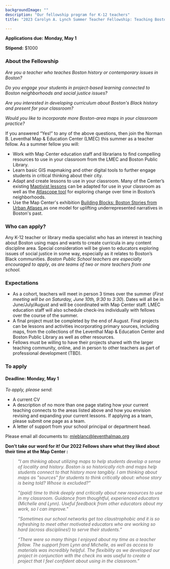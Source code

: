 ```yaml
---
backgroundImage: ""
description: "Our fellowship program for K-12 teachers"
title: "2023 Carolyn A. Lynch Summer Teacher Fellowship: Teaching Boston Community History"

---
```

**Applications due:** **Monday, May 1**

**Stipend:** $1000

### **About the Fellowship**

_Are you a teacher who teaches Boston history or contemporary issues in Boston?_

_Do you engage your students in project-based learning connected to Boston neighborhoods and social justice issues?_

_Are you interested in developing curriculum about Boston's Black history and present for your classroom?_

_Would you like to incorporate more Boston-area maps in your classroom practice?_

If you answered “Yes!” to any of the above questions, then join the Norman B. Leventhal Map & Education Center (LMEC) this summer as a teacher fellow. As a summer fellow you will:

* Work with Map Center education staff and librarians to find compelling resources to use in your classroom from the LMEC and Boston Public Library.
* Learn basic GIS mapmaking and other digital tools to further engage students in critical thinking about their city.
* Adapt and create lessons to use in your classroom. Many of the Center’s existing [Maptivist lessons](https://www.leventhalmap.org/education/k12/maptivists/) can be adapted for use in your classroom as well as the [Atlascope tool](https://atlascope.leventhalmap.org/) for exploring change over time in Boston’s neighborhoods.
* Use the Map Center's exhibition [Building Blocks: Boston Stories from Urban Atlases ](https://www.leventhalmap.org/digital-exhibitions/building-blocks/)as one model for uplifting underrepresented narratives in Boston's past. 

### **Who can apply?**

Any K-12 teacher or library media specialist who has an interest in teaching about Boston using maps and wants to create curricula in any content discipline area. Special consideration will be given to educators exploring issues of social justice in some way, especially as it relates to Boston’s Black communities. _Boston Public School teachers are especially encouraged to apply_, _as are teams of two or more teachers from one school._

### **Expectations**

* As a cohort, teachers will meet in person 3 times over the summer (_First meeting will be on Saturday, June 10th, 9:30 to 3:30_). Dates will all be in June/July/August and will be coordinated with Map Center staff. LMEC education staff will also schedule check-ins individually with fellows over the course of the summer.
* A final project must be completed by the end of August. Final projects can be lessons and activities incorporating primary sources, including maps, from the collections of the Leventhal Map & Education Center and Boston Public Library as well as other resources.
* Fellows must be willing to have their projects shared with the larger teaching community, online, and in person to other teachers as part of professional development (TBD).

### **To apply**

#### **Deadline: Monday, May 1**

_To apply, please send:_

* A current CV
* A description of no more than one page stating how your current teaching connects to the areas listed above and how you envision revising and expanding your current lessons. If applying as a team, please submit one page as a team.
* A letter of support from your school principal or department head.

Please email all documents to: [mleblanc@leventhalmap.org](mailto:mleblanc@leventhalmap.org)

**Don’t take our word for it! Our 2022 Fellows share what they liked about their time at the Map Center :**

> _"I am thinking about utilizing maps to help students develop a sense of locality and history. Boston is so historically rich and maps help students connect to that history more tangibly. I am thinking about maps as "sources" for students to think critically about: whose story is being told? Whose is excluded?”_
>
> _"(paid) time to think deeply and critically about new resources to use in my classroom. Guidance from thoughtful, experienced educators (Michelle and Lynn). Useful feedback from other educators about my work, so I can improve."_
>
> _“Sometimes our school networks get too claustrophobic and it is so refreshing to meet other motivated educators who are working so hard (across disciplines!) to serve their students.”_
>
> _“There were so many things I enjoyed about my time as a teacher fellow. The support from Lynn and Michelle, as well as access to materials was incredibly helpful. The flexibility as we developed our project in conjunction with the check ins was useful to create a project that I feel confident about using in the classroom.”_